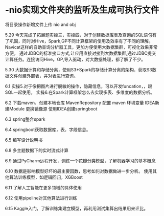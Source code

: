 # -nio实现文件夹的监听及生成可执行文件
将目录操作新增文件上传 nio and obj

5.29
今天完成了拓展题实操三，实操四，对于创建数据库表及查询的SQL语句有了巩固，同时对Hive，Spark,GP不同计算框架的使用及效率有了不同的理解。
Navicat这样的自助查询分析器工具，更加方便使用大数据集群，可视化效果非常方便。
通过JDBC的标准接口方式,让应用直接对接到大数据集群,通过JDBC提交计算任务。连接访问Hive，GP,导入驱动，对大数据处理，都了解了不少。

5.30
大数据计算和存储分离，使用S3+Spark的存储计算分离的架构，获取S3数据文件创建外部表，并对表进行查询。

6.1
实操5.对于像把图片进行脱敏的操作，隐藏信息，可以开发funcation，，跟SQL一起使用。
实操6.在Spark计算框架怎么去实现多表、多维度的数据分析。

6.2
下载maven，创建本地仓库  MavenRepository 配置 maven 环境变量 IDEA新建Module
更换镜像源
使用IDEA创建springboot

6.3
spring整合spark

6.4
springboot获取数据库，表，字段信息。

6.5
编写设计说明书

6.8
多主题数据下的实时流式计算

6.9
通过PyCharm远程开发，训练一个花瓣分类模型，了解机器学习的基本概念


6.10
数据是影响模型好坏的最主要因数，思考如何对数据做进一步分析。
使用其他算法训练模型，如逻辑回归，XGBoost

6.11
了解人工智能在更多领域的具体使用

6.12
使用pipeline对其他算法进行训练

6.15
Kaggle入门，了解训练集建立模型，再利用测试集算出结果用来评比。
